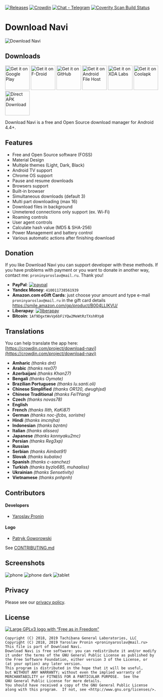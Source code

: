 [![Releases](https://img.shields.io/github/downloads/TachibanaGeneralLaboratories/download-navi/total.svg)](https://github.com/TachibanaGeneralLaboratories/download-navi/releases)
[![Crowdin](https://d322cqt584bo4o.cloudfront.net/download-navi/localized.svg)](https://crowdin.com/project/download-navi)
[![Chat - Telegram](https://img.shields.io/badge/chat-Telegram-blue.svg)](https://t.me/DownloadNavi)
[<img alt="Coverity Scan Build Status" src="https://scan.coverity.com/projects/20752/badge.svg">](https://scan.coverity.com/projects/download-navi)

Download Navi
=====================

![Download Navi](fastlane/metadata/android/en-US/images/featureGraphic.png)

Downloads
---
[<img alt="Get it on Google Play" height="80" src="https://tachibanagenerallaboratories.github.io/images/badges/Google%20Play/google-play-badge.png">](https://play.google.com/store/apps/details?id=com.tachibana.downloader)
[<img alt="Get it on F-Droid" height="80" src="https://tachibanagenerallaboratories.github.io/images/badges/F-Droid/get-it-on.png">](https://f-droid.org/en/packages/com.tachibana.downloader/)
[<img alt="Get it on GitHub" height="80" src="https://tachibanagenerallaboratories.github.io/images/badges/GitHub/get-it-on-github.png">](https://github.com/TachibanaGeneralLaboratories/download-navi/releases)
[<img alt="Get it on Android File Host" height="80" src="https://tachibanagenerallaboratories.github.io/images/badges/Android%20File%20Host/android-file-host-badge.png">](https://www.androidfilehost.com/?w=files&flid=292947)
[<img alt="Get it on XDA Labs" height="80" src="https://tachibanagenerallaboratories.github.io/images/badges/XDA%20Labs/xda-labs-badge.png">](https://labs.xda-developers.com/store/app/com.tachibana.downloader)
[<img alt="Get it on Coolapk" height="80" src="https://tachibanagenerallaboratories.github.io/images/badges/Coolapk/coolapk.png">](https://coolapk.com/apk/com.tachibana.downloader)
[<img alt="Direct APK Download" height="80" src="https://tachibanagenerallaboratories.github.io/images/badges/Direct%20Download/direct-apk-download.png">](https://proninyaroslav.ru/ftp/download_navi/)

Download Navi is a free and Open Source download manager for Android 4.4+.

Features
---

 - Free and Open Source software (FOSS)
 - Material Design
 - Multiple themes (Light, Dark, Black)
 - Android TV support
 - Chrome OS support
 - Pause and resume downloads
 - Browsers support
 - Built-in browser
 - Simultaneous downloads (default 3)
 - Multi part downloading (max 16)
 - Download files in background
 - Unmetered connections only support (ex. Wi-Fi)
 - Roaming controls
 - User agent controls
 - Calculate hash value (MD5 & SHA-256)
 - Power Management and battery control
 - Various automatic actions after finishing download

Donation
---

If you like Download Navi you can support developer with these methods. If you have problems with payment or you want to donate in another way, contact me: `proninyaroslav@mail.ru`. Thank you!

 - **PayPal**: [![paypal](https://www.paypalobjects.com/en_US/i/btn/btn_donateCC_LG.gif)](https://www.paypal.com/cgi-bin/webscr?cmd=_s-xclick&hosted_button_id=G62LXDZPCPFEU)
 - **Yandex Money**: `410011738561939`
 - **Amazon.com eGift Cards**: just choose your amount and type e-mail `proninyaroslav@mail.ru`
in the gift card details https://smile.amazon.com/gp/product/B004LLIKVU/
 - **Liberapay**: [![liberapay](https://liberapay.com/assets/widgets/donate.svg)](https://liberapay.com/proninyaroslav/donate)
 - **Bitcoin**: `1Af9DgxtWvVp6bFiYQw2MeWtRzTXshRYpB`

Translations
---

You can help translate the app here: [https://crowdin.com/project/download-navi](https://crowdin.com/project/download-navi)

 - **Amharic** *(thanks dnt)*
 - **Arabic** *(thanks rex07)*
 - **Azerbaijani** *(thanks Khan27)*
 - **Bengali** *(thanks Oymate)*
 - **Brazilian Portuguese** *(thanks lu.santi.oli)*
 - **Chinese Simplified** *(thanks OR120, dwughjsd)*
 - **Chinese Traditional** *(thanks Fei1Yang)*
 - **Czech** *(thanks novas78)*
 - **English**
 - **French** *(thanks Ilith, KaKi87)*
 - **German** *(thanks noc-jfcbs, soristre)*
 - **Hindi** *(thanks imcmjha)*
 - **Indonesian** *(thanks bzntm)*
 - **Italian** *(thanks alisseo)*
 - **Japanese** *(thanks konnyaku2mc)*
 - **Persian** *(thanks Reg3xp)*
 - **Russian**
 - **Serbian** *(thanks Aimbot91)*
 - **Slovak** *(thanks kubalav)*
 - **Spanish** *(thanks c-sanchez)*
 - **Turkish** *(thanks byzlo685, muhaaliss)*
 - **Ukrainian** *(thanks Sensetivity)*
 - **Vietnamese** *(thanks pnhpnh)*

Contributors
---

#### Developers

* [Yaroslav Pronin](https://github.com/proninyaroslav)

#### Logo

* [Patryk Goworowski](https://github.com/Gowsky)

See [CONTRIBUTING.md](CONTRIBUTING.md)

Screenshots
---

![phone](/art/screenshots/phone.png) ![phone dark](/art/screenshots/phone_dark.png) ![tablet](/art/screenshots/tablet.png)

Privacy
---
Please see our [privacy policy](Privacy.md).

## License
[![Large GPLv3 logo with “Free as in Freedom”](https://www.gnu.org/graphics/gplv3-with-text-136x68.png)](http://www.gnu.org/licenses/gpl-3.0.en.html)

    Copyright (C) 2018, 2019 Tachibana General Laboratories, LLC
    Copyright (C) 2018, 2019 Yaroslav Pronin <proninyaroslav@mail.ru>
    This file is part of Download Navi.
    Download Navi is free software: you can redistribute it and/or modify
    it under the terms of the GNU General Public License as published by
    the Free Software Foundation, either version 3 of the License, or
    (at your option) any later version.
    This program is distributed in the hope that it will be useful,
    but WITHOUT ANY WARRANTY; without even the implied warranty of
    MERCHANTABILITY or FITNESS FOR A PARTICULAR PURPOSE.  See the
    GNU General Public License for more details.
    You should have received a copy of the GNU General Public License
    along with this program.  If not, see <http://www.gnu.org/licenses/>.
